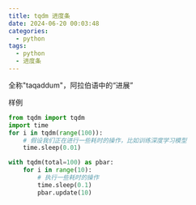 ```yaml
---
title: tqdm 进度条
date: 2024-06-20 00:03:48
categories:
  - python
tags:
  - python
  - 进度条
---
```


全称"taqaddum"，阿拉伯语中的“进展”

样例  
```Python
from tqdm import tqdm
import time
for i in tqdm(range(100)):
    # 假设我们正在进行一些耗时的操作，比如训练深度学习模型
    time.sleep(0.01)
```

```Python
with tqdm(total=100) as pbar:
    for i in range(10):
        # 执行一些耗时的操作
        time.sleep(0.1)
        pbar.update(10)
```

